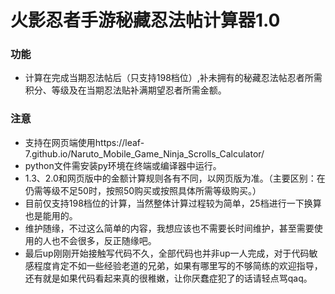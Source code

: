 # 火影忍者手游秘藏忍法帖计算器1.0
### 功能
- 计算在完成当期忍法帖后（只支持198档位）,补未拥有的秘藏忍法帖忍者所需积分、等级及在当期忍法贴补满期望忍者所需金额。

### 注意
- 支持在网页端使用https://leaf-7.github.io/Naruto_Mobile_Game_Ninja_Scrolls_Calculator/
- python文件需安装py环境在终端或编译器中运行。
- 1.3、2.0和网页版中的金额计算规则各有不同，以网页版为准。（主要区别：在仍需等级不足50时，按照50购买或按照具体所需等级购买。）
- 目前仅支持198档位的计算，当然整体计算过程较为简单，25档进行一下换算也是能用的。
- 维护随缘，不过这么简单的内容，我想应该也不需要长时间维护，甚至需要使用的人也不会很多，反正随缘吧。
- 最后up刚刚开始接触写代码不久，全部代码也并非up一人完成，对于代码敏感程度肯定不如一些经验老道的兄弟，如果有哪里写的不够简练的欢迎指导，还有就是如果代码看起来真的很稚嫩，让你厌蠢症犯了的话请轻点骂qaq。
